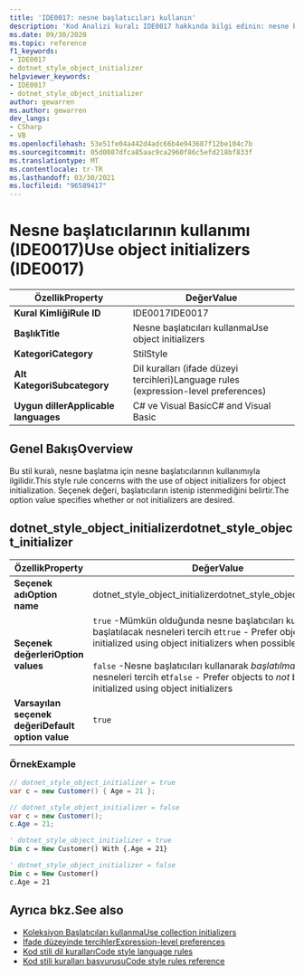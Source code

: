```yaml
---
title: 'IDE0017: nesne başlatıcıları kullanın'
description: 'Kod Analizi kuralı IDE0017 hakkında bilgi edinin: nesne başlatıcıları kullanma'
ms.date: 09/30/2020
ms.topic: reference
f1_keywords:
- IDE0017
- dotnet_style_object_initializer
helpviewer_keywords:
- IDE0017
- dotnet_style_object_initializer
author: gewarren
ms.author: gewarren
dev_langs:
- CSharp
- VB
ms.openlocfilehash: 53e51fe04a442d4adc66b4e943687f12be104c7b
ms.sourcegitcommit: 05d0087dfca85aac9ca2960f86c5efd218bf833f
ms.translationtype: MT
ms.contentlocale: tr-TR
ms.lasthandoff: 03/30/2021
ms.locfileid: "96589417"
---
```

# <a name="use-object-initializers-ide0017"></a><span data-ttu-id="3bdd4-103">Nesne başlatıcılarının kullanımı (IDE0017)</span><span class="sxs-lookup"><span data-stu-id="3bdd4-103">Use object initializers (IDE0017)</span></span>

|<span data-ttu-id="3bdd4-104">Özellik</span><span class="sxs-lookup"><span data-stu-id="3bdd4-104">Property</span></span>|<span data-ttu-id="3bdd4-105">Değer</span><span class="sxs-lookup"><span data-stu-id="3bdd4-105">Value</span></span>|
|-|-|
| <span data-ttu-id="3bdd4-106">**Kural Kimliği**</span><span class="sxs-lookup"><span data-stu-id="3bdd4-106">**Rule ID**</span></span> | <span data-ttu-id="3bdd4-107">IDE0017</span><span class="sxs-lookup"><span data-stu-id="3bdd4-107">IDE0017</span></span> |
| <span data-ttu-id="3bdd4-108">**Başlık**</span><span class="sxs-lookup"><span data-stu-id="3bdd4-108">**Title**</span></span> | <span data-ttu-id="3bdd4-109">Nesne başlatıcıları kullanma</span><span class="sxs-lookup"><span data-stu-id="3bdd4-109">Use object initializers</span></span> |
| <span data-ttu-id="3bdd4-110">**Kategori**</span><span class="sxs-lookup"><span data-stu-id="3bdd4-110">**Category**</span></span> | <span data-ttu-id="3bdd4-111">Stil</span><span class="sxs-lookup"><span data-stu-id="3bdd4-111">Style</span></span> |
| <span data-ttu-id="3bdd4-112">**Alt Kategori**</span><span class="sxs-lookup"><span data-stu-id="3bdd4-112">**Subcategory**</span></span> | <span data-ttu-id="3bdd4-113">Dil kuralları (ifade düzeyi tercihleri)</span><span class="sxs-lookup"><span data-stu-id="3bdd4-113">Language rules (expression-level preferences)</span></span> |
| <span data-ttu-id="3bdd4-114">**Uygun diller**</span><span class="sxs-lookup"><span data-stu-id="3bdd4-114">**Applicable languages**</span></span> | <span data-ttu-id="3bdd4-115">C# ve Visual Basic</span><span class="sxs-lookup"><span data-stu-id="3bdd4-115">C# and Visual Basic</span></span> |

## <a name="overview"></a><span data-ttu-id="3bdd4-116">Genel Bakış</span><span class="sxs-lookup"><span data-stu-id="3bdd4-116">Overview</span></span>

<span data-ttu-id="3bdd4-117">Bu stil kuralı, nesne başlatma için nesne başlatıcılarının kullanımıyla ilgilidir.</span><span class="sxs-lookup"><span data-stu-id="3bdd4-117">This style rule concerns with the use of object initializers for object initialization.</span></span> <span data-ttu-id="3bdd4-118">Seçenek değeri, başlatıcıların istenip istenmediğini belirtir.</span><span class="sxs-lookup"><span data-stu-id="3bdd4-118">The option value specifies whether or not initializers are desired.</span></span>

## <a name="dotnet_style_object_initializer"></a><span data-ttu-id="3bdd4-119">dotnet_style_object_initializer</span><span class="sxs-lookup"><span data-stu-id="3bdd4-119">dotnet_style_object_initializer</span></span>

|<span data-ttu-id="3bdd4-120">Özellik</span><span class="sxs-lookup"><span data-stu-id="3bdd4-120">Property</span></span>|<span data-ttu-id="3bdd4-121">Değer</span><span class="sxs-lookup"><span data-stu-id="3bdd4-121">Value</span></span>|
|-|-|
| <span data-ttu-id="3bdd4-122">**Seçenek adı**</span><span class="sxs-lookup"><span data-stu-id="3bdd4-122">**Option name**</span></span> | <span data-ttu-id="3bdd4-123">dotnet_style_object_initializer</span><span class="sxs-lookup"><span data-stu-id="3bdd4-123">dotnet_style_object_initializer</span></span>
| <span data-ttu-id="3bdd4-124">**Seçenek değerleri**</span><span class="sxs-lookup"><span data-stu-id="3bdd4-124">**Option values**</span></span> | <span data-ttu-id="3bdd4-125">`true` -Mümkün olduğunda nesne başlatıcıları kullanılarak başlatılacak nesneleri tercih et</span><span class="sxs-lookup"><span data-stu-id="3bdd4-125">`true` - Prefer objects to be initialized using object initializers when possible</span></span><br /><br /><span data-ttu-id="3bdd4-126">`false` -Nesne başlatıcıları kullanarak *başlatılmayan* nesneleri tercih et</span><span class="sxs-lookup"><span data-stu-id="3bdd4-126">`false` - Prefer objects to *not* be initialized using object initializers</span></span> |
| <span data-ttu-id="3bdd4-127">**Varsayılan seçenek değeri**</span><span class="sxs-lookup"><span data-stu-id="3bdd4-127">**Default option value**</span></span> | `true` |

### <a name="example"></a><span data-ttu-id="3bdd4-128">Örnek</span><span class="sxs-lookup"><span data-stu-id="3bdd4-128">Example</span></span>

```csharp
// dotnet_style_object_initializer = true
var c = new Customer() { Age = 21 };

// dotnet_style_object_initializer = false
var c = new Customer();
c.Age = 21;
```

```vb
' dotnet_style_object_initializer = true
Dim c = New Customer() With {.Age = 21}

' dotnet_style_object_initializer = false
Dim c = New Customer()
c.Age = 21
```

## <a name="see-also"></a><span data-ttu-id="3bdd4-129">Ayrıca bkz.</span><span class="sxs-lookup"><span data-stu-id="3bdd4-129">See also</span></span>

- [<span data-ttu-id="3bdd4-130">Koleksiyon Başlatıcıları kullanma</span><span class="sxs-lookup"><span data-stu-id="3bdd4-130">Use collection initializers</span></span>](ide0028.md)
- [<span data-ttu-id="3bdd4-131">İfade düzeyinde tercihler</span><span class="sxs-lookup"><span data-stu-id="3bdd4-131">Expression-level preferences</span></span>](expression-level-preferences.md)
- [<span data-ttu-id="3bdd4-132">Kod stili dil kuralları</span><span class="sxs-lookup"><span data-stu-id="3bdd4-132">Code style language rules</span></span>](language-rules.md)
- [<span data-ttu-id="3bdd4-133">Kod stili kuralları başvurusu</span><span class="sxs-lookup"><span data-stu-id="3bdd4-133">Code style rules reference</span></span>](index.md)
